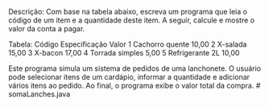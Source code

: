 Descrição:
Com base na tabela abaixo, escreva um programa que leia o código de um item e a quantidade deste item. A
seguir, calcule e mostre o valor da conta a pagar.

Tabela:
Código             Especificação               Valor
1                  Cachorro quente              10,00
2                  X-salada                     15,00
3                  X-bacon                      17,00
4                  Torrada simples              5,00
5                  Refrigerante 2L              10,00
     
Este programa simula um sistema de pedidos de uma lanchonete. O usuário pode selecionar itens de um cardápio,
informar a quantidade e adicionar vários itens ao pedido. 
Ao final, o programa exibe o valor total da compra.
#   s o m a L a n c h e s . j a v a 
 
 

